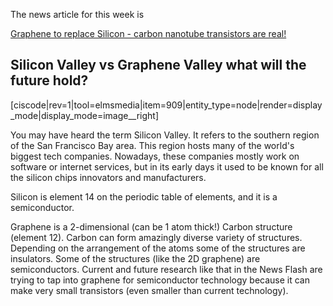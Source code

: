 The news article for this week is


<a href="https://www.sciencenews.org/article/chip-carbon-nanotubes-not-silicon-marks-computing-milestone" target="_blank"> Graphene to replace Silicon - carbon nanotube transistors are real!</a>

 
## Silicon Valley vs Graphene Valley what will the future hold?

[ciscode|rev=1|tool=elmsmedia|item=909|entity_type=node|render=display_mode|display_mode=image__right]

You may have heard the term Silicon Valley. It refers to the southern region of the San Francisco Bay area. This region hosts many of the world's biggest tech companies. Nowadays, these companies mostly work on software or internet services, but in its early days it used to be known for all the silicon chips innovators and manufacturers.

Silicon is element 14 on the periodic table of elements, and it is a semiconductor.


Graphene is a 2-dimensional (can be 1 atom thick!) Carbon structure (element 12). Carbon can form amazingly diverse variety of structures. Depending on the arrangement of the atoms some of the structures are insulators. Some of the structures (like the 2D graphene) are semiconductors. Current and future research like that in the News Flash are trying to tap into graphene for semiconductor technology because it can make very small transistors (even smaller than current technology).